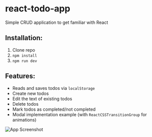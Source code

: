 # react-todo-app
Simple CRUD application to get familiar with React

## Installation:
1. Clone repo
2. `npm install`
3. `npm run dev`

## Features:
- Reads and saves todos via `localStorage`
- Create new todos
- Edit the text of existing todos
- Delete todos
- Mark todos as completed/not completed
- Modal implementation example (with `ReactCSSTransitionGroup` for animations)

![App Screenshot](https://s16.postimg.org/icv9hcjn9/Screen_Shot_2017_03_02_at_2_08_46_PM.png)
